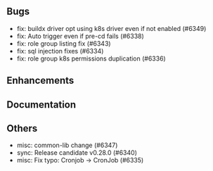 ## Bugs
- fix: buildx driver opt using k8s driver even if not enabled (#6349)
- fix: Auto trigger even if pre-cd fails (#6338)
- fix: role group listing fix (#6343)
- fix: sql injection fixes (#6334)
- fix: role group k8s permissions duplication (#6336)
## Enhancements
## Documentation
## Others
- misc: common-lib change (#6347)
- sync: Release candidate v0.28.0 (#6340)
- misc: Fix typo: Cronjob → CronJob (#6335)
